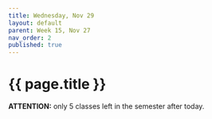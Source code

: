 ```yaml
---
title: Wednesday, Nov 29
layout: default
parent: Week 15, Nov 27
nav_order: 2
published: true
---
```


# {{ page.title }}

**ATTENTION:** only 5 classes left in the semester after today.
